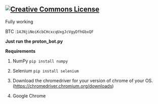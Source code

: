 <a rel="license" href="http://creativecommons.org/licenses/by-nc-sa/4.0/"><img alt="Creative Commons License" style="border-width:0" src="https://i.creativecommons.org/l/by-nc-sa/4.0/88x31.png" /></a><br />
---

Fully working

BTC :`14JNjiNoiKcbCHcxcqUxgJcVgyDfhGbxQF` 

**Just run the proton_bot.py**

**Requirements**

1. NumPy `pip install numpy`

2. Selenium `pip install selenium`

3. Download the chromedriver for your version of chrome of your OS. (https://chromedriver.chromium.org/downloads)

4. Google Chrome
